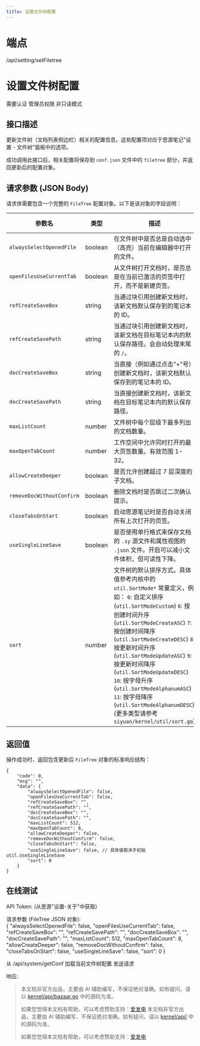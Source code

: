 ```yaml
---
title: 设置文件树配置
---
```

# 端点

/api/setting/setFiletree

# 设置文件树配置

需要认证 管理员权限 非只读模式

## 接口描述

更新文件树（文档列表侧边栏）相关的配置信息。这些配置项对应于思源笔记"设置 - 文件树"面板中的选项。

成功调用此接口后，相关配置将保存到 `conf.json` 文件中的 `filetree` 部分，并返回更新后的配置对象。

## 请求参数 (JSON Body)

请求体需要包含一个完整的 `FileTree` 配置对象。以下是该对象的字段说明：

| 参数名 | 类型 | 描述 | 默认值 (参考 `conf.NewFileTree()`) |
| --- | --- | --- | --- |
| `alwaysSelectOpenedFile` | boolean | 在文件树中是否总是自动选中（高亮）当前在编辑器中打开的文件。 | `false` |
| `openFilesUseCurrentTab` | boolean | 从文件树打开文档时，是否总是在当前已激活的页签中打开，而不是新建页签。 | `false` |
| `refCreateSaveBox` | string | 当通过块引用创建新文档时，该新文档默认保存到的笔记本的 ID。 | 空字符串 `""` (可能表示当前笔记本或遵循其他逻辑) |
| `refCreateSavePath` | string | 当通过块引用创建新文档时，该新文档在目标笔记本内的默认保存路径。会自动处理末尾的 `/`。 | 空字符串 `""` |
| `docCreateSaveBox` | string | 当直接（例如通过点击"+"号）创建新文档时，该新文档默认保存到的笔记本的 ID。 | 空字符串 `""` |
| `docCreateSavePath` | string | 当直接创建新文档时，该新文档在目标笔记本内的默认保存路径。 | 空字符串 `""` |
| `maxListCount` | number | 文件树中每个层级下最多列出的文档数量。 | `512` |
| `maxOpenTabCount` | number | 工作空间中允许同时打开的最大页签数量。有效范围 1-32。 | `8` |
| `allowCreateDeeper` | boolean | 是否允许创建超过 7 层深度的子文档。 | `false` |
| `removeDocWithoutConfirm` | boolean | 删除文档时是否跳过二次确认提示。 | `false` |
| `closeTabsOnStart` | boolean | 启动思源笔记时是否自动关闭所有上次打开的页签。 | `false` |
| `useSingleLineSave` | boolean | 是否使用单行格式来保存文档的 `.sy` 源文件和属性视图的 `.json` 文件。开启可以减小文件体积，但可读性下降。 | 同全局 `util.UseSingleLineSave` 初始值 |
| `sort` | number | 文件树的默认排序方式。具体值参考内核中的 `util.SortMode*` 常量定义，例如： `0`: 自定义排序 (`util.SortModeCustom`) `6`: 按创建时间升序 (`util.SortModeCreateASC`) `7`: 按创建时间降序 (`util.SortModeCreateDESC`) `8`: 按更新时间升序 (`util.SortModeUpdateASC`) `9`: 按更新时间降序 (`util.SortModeUpdateDESC`) `10`: 按字母升序 (`util.SortModeAlphanumASC`) `11`: 按字母降序 (`util.SortModeAlphanumDESC`) (更多类型请参考 `siyuan/kernel/util/sort.go`) | `0` (自定义排序) |

## 返回值

操作成功时，返回包含更新后 `FileTree` 对象的标准响应结构：

```
{
    "code": 0,
    "msg": "",
    "data": {
        "alwaysSelectOpenedFile": false,
        "openFilesUseCurrentTab": false,
        "refCreateSaveBox": "",
        "refCreateSavePath": "",
        "docCreateSaveBox": "",
        "docCreateSavePath": "",
        "maxListCount": 512,
        "maxOpenTabCount": 8,
        "allowCreateDeeper": false,
        "removeDocWithoutConfirm": false,
        "closeTabsOnStart": false,
        "useSingleLineSave": false, // 具体值取决于初始 util.UseSingleLineSave
        "sort": 0
    }
}
```

## 在线测试

API Token: (从思源"设置-关于"中获取)  

请求参数 (FileTree JSON 对象):  
{ "alwaysSelectOpenedFile": false, "openFilesUseCurrentTab": false, "refCreateSaveBox": "", "refCreateSavePath": "", "docCreateSaveBox": "", "docCreateSavePath": "", "maxListCount": 512, "maxOpenTabCount": 8, "allowCreateDeeper": false, "removeDocWithoutConfirm": false, "closeTabsOnStart": false, "useSingleLineSave": false, "sort": 0 }

从 /api/system/getConf 加载当前文件树配置 发送请求

响应:
> 本文档非官方出品，主要由 AI 辅助编写，不保证绝对准确。如有疑问，请以 [kernel/api/bazaar.go](https://github.com/siyuan-note/siyuan/blob/master/kernel/api/bazaar.go) 中的源码为准。
> 
> 如果您觉得本文档有帮助，可以考虑赞助支持：[爱发电](https://afdian.com/a/leolee9086?tab=feed)
> 本文档非官方出品，主要由 AI 辅助编写，不保证绝对准确。如有疑问，请以 [kernel/api/](https://github.com/siyuan-note/siyuan/blob/master/kernel/api/) 中的源码为准。
> 
> 如果您觉得本文档有帮助，可以考虑赞助支持：[爱发电](https://afdian.com/a/leolee9086?tab=feed)
